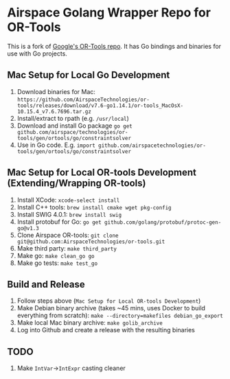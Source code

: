 # Airspace Golang Wrapper Repo for OR-Tools

This is a fork of [Google's OR-Tools repo](https://github.com/google/or-tools).
It has Go bindings and binaries for use with Go projects.

## Mac Setup for Local Go Development
 1. Download binaries for Mac:
    `https://github.com/AirspaceTechnologies/or-tools/releases/download/v7.6-go1.14.1/or-tools_MacOsX-10.15.4_v7.6.7696.tar.gz`
 1. Install/extract to rpath (e.g. `/usr/local`)
 1. Download and install Go package `go get github.com/airspace/technologies/or-tools/gen/ortools/go/constraintsolver`
 1. Use in Go code. E.g. `import github.com/airspacetechnologies/or-tools/gen/ortools/go/constraintsolver`

## Mac Setup for Local OR-tools Development (Extending/Wrapping OR-tools)
 1. Install XCode:
    `xcode-select install`
 1. Install C++ tools:
    `brew install cmake wget pkg-config`
 1. Install SWIG 4.0.1:
    `brew install swig`
 1. Install protobuf for Go:
    `go get github.com/golang/protobuf/protoc-gen-go@v1.3`
 1. Clone Airspace OR-tools:
    `git clone git@github.com:AirspaceTechnologies/or-tools.git`
 1. Make third party:
    `make third_party`
 1. Make go:
    `make clean_go go`
 1. Make go tests:
    `make test_go`

## Build and Release
 1. Follow steps above (`Mac Setup for Local OR-tools Development`)
 1. Make Debian binary archive (takes ~45 mins, uses Docker to build everything from scratch):
    `make --directory=makefiles debian_go_export`
 1. Make local Mac binary archive:
    `make golib_archive`
 1. Log into Github and create a release with the resulting binaries

## TODO
 1. Make `IntVar`->`IntExpr` casting cleaner

